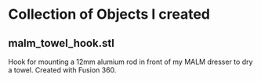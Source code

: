 # Collection of Objects I created

## malm_towel_hook.stl

Hook for mounting a 12mm alumium rod in front of my MALM dresser to dry a towel. Created with Fusion 360.
